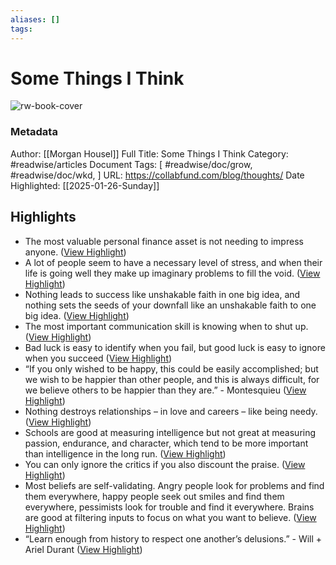 ```yaml
---
aliases: []
tags:
---
```

# Some Things I Think

![rw-book-cover](https://collabfund.com/assets/images/og-image.jpg)
### Metadata
Author: [[Morgan Housel]]
Full Title: Some Things I Think
Category: #readwise/articles
Document Tags: [ #readwise/doc/grow,  #readwise/doc/wkd, ]
URL: https://collabfund.com/blog/thoughts/
Date Highlighted: [[2025-01-26-Sunday]]

## Highlights
- The most valuable personal finance asset is not needing to impress anyone. ([View Highlight](https://read.readwise.io/read/01hy8p3kdqfx5rw3pgcr4860c0))
- A lot of people seem to have a necessary level of stress, and when their life is going well they make up imaginary problems to fill the void. ([View Highlight](https://read.readwise.io/read/01hy8p2jzp5qrp2r8vfgk7fr13))
- Nothing leads to success like unshakable faith in one big idea, and nothing sets the seeds of your downfall like an unshakable faith to one big idea. ([View Highlight](https://read.readwise.io/read/01hy8nm56vf6pr6p97pawrqd00))
- The most important communication skill is knowing when to shut up. ([View Highlight](https://read.readwise.io/read/01hy8nncbhkmggz8n0qdgvzbpp))
- Bad luck is easy to identify when you fail, but good luck is easy to ignore when you succeed ([View Highlight](https://read.readwise.io/read/01hy8nshg9s3shh2142n1yt7m9))
- “If you only wished to be happy, this could be easily accomplished; but we wish to be happier than other people, and this is always difficult, for we believe others to be happier than they are.” - Montesquieu ([View Highlight](https://read.readwise.io/read/01hy8nvkg7vme36r8gx7xdqpbp))
- Nothing destroys relationships – in love and careers – like being needy. ([View Highlight](https://read.readwise.io/read/01hy8nx7aqf2s4jjjjb0xc9g9w))
- Schools are good at measuring intelligence but not great at measuring passion, endurance, and character, which tend to be more important than intelligence in the long run. ([View Highlight](https://read.readwise.io/read/01hy8nynbcpyycsgtjbsf2b4v9))
- You can only ignore the critics if you also discount the praise. ([View Highlight](https://read.readwise.io/read/01jjgrb8933q1qvdj4g895nkr8))
- Most beliefs are self-validating. Angry people look for problems and find them everywhere, happy people seek out smiles and find them everywhere, pessimists look for trouble and find it everywhere. Brains are good at filtering inputs to focus on what you want to believe. ([View Highlight](https://read.readwise.io/read/01jjgrcrra0wdd3h0ed4578t9k))
- “Learn enough from history to respect one another’s delusions.” - Will + Ariel Durant ([View Highlight](https://read.readwise.io/read/01jjgrna7bq4xed3e4bkdmx8m7))
